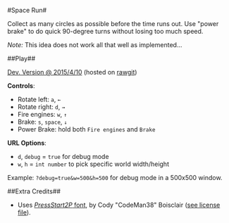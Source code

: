 #Space Run#

Collect as many circles as possible before the time runs out. Use "power brake" to do quick 90-degree turns without losing too much speed.


_Note:_ This idea does not work all that well as implemented...

##Play##

[Dev. Version @ 2015/4/10](https://cdn.rawgit.com/fmilitao/space-run/c627929f9ad8bfa63db6e9a73c119acb98a9524a/index.html) (hosted on [rawgit](https://rawgit.com/))

**Controls**:
  * Rotate left: `a`, `←`
  * Rotate right: `d`, `→`
  * Fire engines: `w`, `↑`
  * Brake: `s`, `space`, `↓`
  * Power Brake: hold both `Fire engines` and `Brake`

**URL Options**:
  * `d`, `debug` = `true` for debug mode
  * `w`, `h` = `int number` to pick specific world width/height

Example: `?debug=true&w=500&h=500` for debug mode in a 500x500 window.

##Extra Credits##

 * Uses [_PressStart2P_ font](http://www.zone38.net/font/), by Cody "CodeMan38" Boisclair ([see license file](https://github.com/fmilitao/space-run/blob/master/font/LICENSE.txt)).
